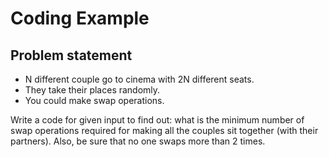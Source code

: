 # Coding Example

##  Problem statement
  - N different couple go to cinema with 2N different seats.
  - They take their places randomly.
  - You could make swap operations.

Write a code for given input to find out: what is the minimum number of swap operations
required for making all the couples sit together (with their partners). Also, be sure that no one
swaps more than 2 times.
